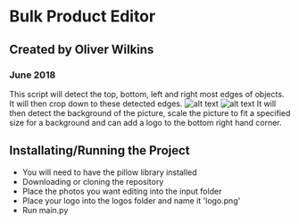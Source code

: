# Bulk Product Editor
## Created by Oliver Wilkins
### June 2018

This script will detect the top, bottom, left and right most edges of objects. It will then crop down to these detected edges.
![alt text](https://imgur.com/gnz5SkR.png) ![alt text](https://i.imgur.com/mMKrAJi.png)
It will then detect the background of the picture, scale the picture to fit a specified size for a background and can add a logo to the bottom right hand corner.

## Installating/Running the Project

* You will need to have the pillow library installed
* Downloading or cloning the repository
* Place the photos you want editing into the input folder
* Place your logo into the logos folder and name it 'logo.png'
* Run main.py
